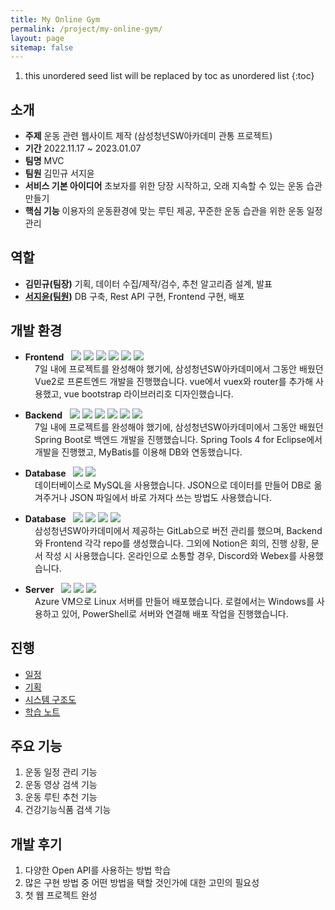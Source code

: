 ```yaml
---
title: My Online Gym
permalink: /project/my-online-gym/
layout: page
sitemap: false
---
```

<head>
  <style>
    ul {
      margin-bottom: 0px;
    }
    div.explain {
      font-size: 14px;
      padding-left: 39px;
    }
  </style>
</head>

1. this unordered seed list will be replaced by toc as unordered list
{:toc}

## 소개
- **주제** 운동 관련 웹사이트 제작 (삼성청년SW아카데미 관통 프로젝트)
- **기간** 2022.11.17 ~ 2023.01.07
- **팀명** MVC
- **팀원** 김민규 서지윤
- **서비스 기본 아이디어** 초보자를 위한 당장 시작하고, 오래 지속할 수 있는 운동 습관 만들기
- **핵심 기능** 이용자의 운동환경에 맞는 루틴 제공, 꾸준한 운동 습관을 위한 운동 일정 관리

## 역할
- <b>김민규(팀장)</b> 기획, 데이터 수집/제작/검수, 추천 알고리즘 설계, 발표
- [<b>서지윤(팀원)</b>](https://github.com/Jeeyoun-S) DB 구축, Rest API 구현, Frontend 구현, 배포

## 개발 환경
<ul>
  <li>
    <b>Frontend</b>&nbsp;&nbsp;
    <img src="https://img.shields.io/badge/vue2-4FC08D?style=flat&logo=vue.js&logoColor=white"> 
    <img src="https://img.shields.io/badge/Visual Studio Code-007ACC?style=flat&logo=VisualStudioCode&logoColor=white"> 
    <img src="https://img.shields.io/badge/HTML5-E34F26?style=flat&logo=HTML5&logoColor=white"> 
    <img src="https://img.shields.io/badge/CSS3-1572B6?style=flat&logo=CSS3&logoColor=white"> 
    <img src="https://img.shields.io/badge/Javascript-F7DF1E?style=flat&logo=Javascript&logoColor=white"> 
    <img src="https://img.shields.io/badge/Vue Bootstrap-7952B3?style=flat&logo=Bootstrap&logoColor=white">
  </li>
</ul>
<div class="explain">
  7일 내에 프로젝트를 완성해야 했기에, 삼성청년SW아카데미에서 그동안 배웠던 Vue2로 프론트엔드 개발을 진행했습니다. vue에서 vuex와 router를 추가해 사용했고, vue bootstrap 라이브러리호 디자인했습니다.
</div>

<ul>
  <li>
    <b>Backend</b>&nbsp;&nbsp;
    <img src="https://img.shields.io/badge/Spring Boot-6DB33F?style=flat&logo=SpringBoot&logoColor=white"> 
    <img src="https://img.shields.io/badge/Eclipse IDE-2C2255?style=flat&logo=EclipseIDE&logoColor=white"> 
    <img src="https://img.shields.io/badge/Java8-007396?style=flat&logo=Java&logoColor=white"> 
    <img src="https://img.shields.io/badge/Apache Maven-C71A36?style=flat&logo=ApacheMaven&logoColor=white"> 
    <img src="https://img.shields.io/badge/Swagger3-85EA2D?style=flat&logo=Swagger&logoColor=white"> 
    <img src="https://img.shields.io/badge/mybatis-000000?style=flat&logo=MyBatis&logoColor=white">
  </li>
</ul>
<div class="explain">
  7일 내에 프로젝트를 완성해야 했기에, 삼성청년SW아카데미에서 그동안 배웠던 Spring Boot로 백엔드 개발을 진행했습니다. Spring Tools 4 for Eclipse에서 개발을 진행했고, MyBatis를 이용해 DB와 연동했습니다.
</div>

<ul>
  <li>
    <b>Database</b>&nbsp;&nbsp;
    <img src="https://img.shields.io/badge/MySQL-4479A1?style=flat&logo=mysql&logoColor=white"> 
    <img src="https://img.shields.io/badge/JSON-000000?style=flat&logo=JSON&logoColor=white">
  </li>
</ul>
<div class="explain">
  데이터베이스로 MySQL을 사용했습니다. JSON으로 데이터를 만들어 DB로 옮겨주거나 JSON 파일에서 바로 가져다 쓰는 방법도 사용했습니다. 
</div>

<ul>
  <li>
    <b>Database</b>&nbsp;&nbsp;
    <img src="https://img.shields.io/badge/Notion-000000?style=flat&logo=Notion&logoColor=white"> 
    <img src="https://img.shields.io/badge/GitLab-FC6D26?style=flat&logo=GitLab&logoColor=white"> 
    <img src="https://img.shields.io/badge/Discord-5865F2?style=flat&logo=Discord&logoColor=white"> 
    <img src="https://img.shields.io/badge/Webex-353535?style=flat&logo=Webex&logoColor=white">
  </li>
</ul>
<div class="explain">
  삼성청년SW아카데미에서 제공하는 GitLab으로 버전 관리를 했으며, Backend와 Frontend 각각 repo를 생성했습니다. 그외에 Notion은 회의, 진행 상황, 문서 작성 시 사용했습니다. 온라인으로 소통할 경우, Discord와 Webex를 사용했습니다. 
</div>

<ul>
  <li>
    <b>Server</b>&nbsp;&nbsp;
    <img src="https://img.shields.io/badge/Microsoft Azure VM-0078D4?style=flat&logo=MicrosoftAzure&logoColor=white"> 
    <img src="https://img.shields.io/badge/Linux-FCC624?style=flat&logo=Linux&logoColor=white"> 
    <img src="https://img.shields.io/badge/Powershell-5391FE?style=flat&logo=Powershell&logoColor=white">
  </li>
</ul>
<div class="explain">
  Azure VM으로 Linux 서버를 만들어 배포했습니다. 로컬에서는 Windows를 사용하고 있어, PowerShell로 서버와 연결해 배포 작업을 진행했습니다.
</div>


## 진행
- [일정](schedule)
- [기획](plan-and-design)
- [시스템 구조도](architecture)
- [학습 노트](notes)

## 주요 기능
1. 운동 일정 관리 기능
2. 운동 영상 검색 기능
3. 운동 루틴 추천 기능
4. 건강기능식품 검색 기능

## 개발 후기
1. 다양한 Open API를 사용하는 방법 학습
2. 많은 구현 방법 중 어떤 방법을 택할 것인가에 대한 고민의 필요성
3. 첫 웹 프로젝트 완성
